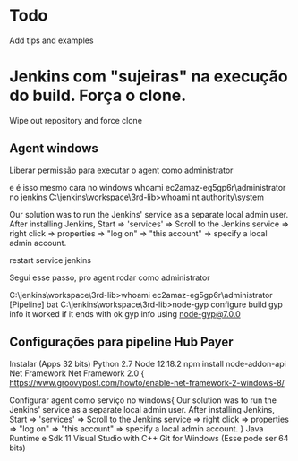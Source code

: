 # Todo

Add tips and examples

# Jenkins com "sujeiras" na execução do build. Força o clone.
Wipe out repository and force clone


## Agent windows

Liberar permissão para executar o agent como administrator

e é isso mesmo cara
no windows
whoami
ec2amaz-eg5gp6r\administrator
no jenkins
C:\jenkins\workspace\3rd-lib>whoami
nt authority\system

Our solution was to run the Jenkins' service as a separate local admin user. After installing Jenkins, Start => 'services' => Scroll to the Jenkins service => right click => properties => "log on" => "this account" => specify a local admin account.


restart service jenkins

Segui esse passo, pro agent rodar como administrator

C:\jenkins\workspace\3rd-lib>whoami
ec2amaz-eg5gp6r\administrator
[Pipeline] bat
C:\jenkins\workspace\3rd-lib>node-gyp configure build
gyp info it worked if it ends with ok
gyp info using node-gyp@7.0.0


## Configurações para pipeline Hub Payer

Instalar (Apps 32 bits)
Python 2.7
Node 12.18.2
npm install node-addon-api
Net Framework
Net Framework 2.0 { https://www.groovypost.com/howto/enable-net-framework-2-windows-8/

Configurar agent como serviço no windows{
    Our solution was to run the Jenkins' service as a separate local admin user. After installing Jenkins, Start => 'services' => Scroll to the Jenkins service => right click => properties => "log on" => "this account" => specify a local admin account.
}
Java Runtime e Sdk 11 
Visual Studio with C++ 
Git for Windows (Esse pode ser 64 bits) 
